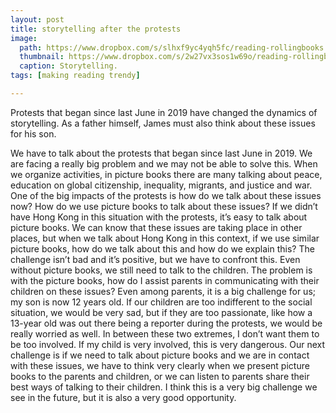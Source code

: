 ```yaml
---
layout: post
title: storytelling after the protests
image:
  path: https://www.dropbox.com/s/slhxf9yc4yqh5fc/reading-rollingbooks.png?raw=1
  thumbnail: https://www.dropbox.com/s/2w27vx3sos1w69o/reading-rollingbooks_thumbnail.png?raw=1
  caption: Storytelling.
tags: [making reading trendy]

---
```

Protests that began since last June in 2019 have changed the dynamics of storytelling. As a father himself, James must also think about these issues for his son.

<!--more-->

We have to talk about the protests that began since last June in 2019. We are facing a really big problem and we may not be able to solve this. When we organize activities, in picture books there are many talking about peace, education on global citizenship, inequality, migrants, and justice and war. One of the big impacts of the protests is how do we talk about these issues now? How do we use picture books to talk about these issues? If we didn’t have Hong Kong in this situation with the protests, it’s easy to talk about picture books. We can know that these issues are taking place in other places, but when we talk about Hong Kong in this context, if we use similar picture books, how do we talk about this and how do we explain this? The challenge isn’t bad and it’s positive, but we have to confront this. Even without picture books, we still need to talk to the children. The problem is with the picture books, how do I assist parents in communicating with their children on these issues? Even among parents, it is a big challenge for us; my son is now 12 years old. If our children are too indifferent to the social situation, we would be very sad, but if they are too passionate, like how a 13-year old was out there being a reporter during the protests, we would be really worried as well. In between these two extremes, I don’t want them to be too involved. If my child is very involved, this is very dangerous. Our next challenge is if we need to talk about picture books and we are in contact with these issues, we have to think very clearly when we present picture books to the parents and children, or we can listen to parents share their best ways of talking to their children. I think this is a very big challenge we see in the future, but it is also a very good opportunity.
